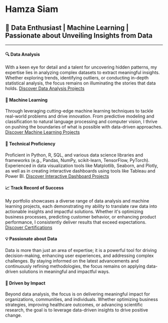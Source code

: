 <h1> Hamza Siam</h1>

<h2>🚀 Data Enthusiast | Machine Learning | Passionate about Unveiling Insights from Data </h2>

---

<h4><b>🔍 Data Analysis </b></h4> 

With a keen eye for detail and a talent for uncovering hidden patterns, my expertise lies in analyzing complex datasets to extract meaningful insights. Whether exploring trends, identifying outliers, or conducting in-depth statistical analysis, the focus remains on illuminating the stories that data holds. [Discover Data Analysis Projects](https://github.com/Hamza-Siam/Data-Analysis-Projects)

<h4><b>🤖 Machine Learning </b></h4> 

Through leveraging cutting-edge machine learning techniques to tackle real-world problems and drive innovation. From predictive modeling and classification to natural language processing and computer vision, I thrive on pushing the boundaries of what is possible with data-driven approaches. [Discover Machine Learning Projects](https://github.com/Hamza-Siam/Machine-Learning-Projects)

<h4><b>🔧 Technical Proficiency</b></h4> 

Proficient in Python, R, SQL, and various data science libraries and frameworks (e.g., Pandas, NumPy, scikit-learn, TensorFlow, PyTorch). Experienced in data visualization tools like Matplotlib, Seaborn, and Plotly, as well as in creating interactive dashboards using tools like Tableau and Power BI. [Discover Interactive Dashboard Projects](https://github.com/Hamza-Siam/Interactive-Dashboard-Projects)

<h4><b>📈 Track Record of Success</b></h4> 

My portfolio showcases a diverse range of data analysis and machine learning projects, each demonstrating my ability to translate raw data into actionable insights and impactful solutions. Whether it's optimizing business processes, predicting customer behavior, or enhancing product performance, I consistently deliver results that exceed expectations. [Discover Certifications](https://github.com/Hamza-Siam/Certifications)

<h4><b>💡 Passionate about Data</b></h4> 

Data is more than just an area of expertise; it is a powerful tool for driving decision-making, enhancing user experiences, and addressing complex challenges. By staying informed on the latest advancements and continuously refining methodologies, the focus remains on applying data-driven solutions in meaningful and impactful ways.

<h4><b>🌟 Driven by Impact</b></h4> 

Beyond data analysis, the focus is on delivering meaningful impact for organizations, communities, and individuals. Whether optimizing business strategies, improving healthcare outcomes, or advancing scientific research, the goal is to leverage data-driven insights to drive positive change.
